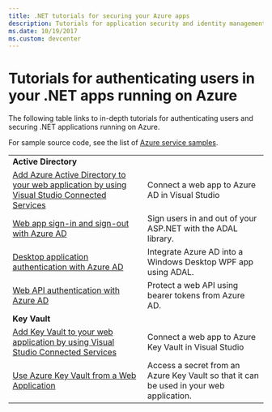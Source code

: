 ```yaml
---
title: .NET tutorials for securing your Azure apps
description: Tutorials for application security and identity management in your .NET apps runing on Azure.
ms.date: 10/19/2017
ms.custom: devcenter
---
```


# Tutorials for authenticating users in your .NET apps running on Azure

The following table links to in-depth tutorials for authenticating users and securing .NET applications running on Azure.

For sample source code, see the list of [Azure service samples](https://azure.microsoft.com/resources/samples/?platform=dotnet).

| | |
|---|---|
|**Active Directory**||
| [Add Azure Active Directory to your web application by using Visual Studio Connected Services][5] | Connect a web app to Azure AD in Visual Studio |
| [Web app sign-in and sign-out with Azure AD][1] | Sign users in and out of your ASP.NET with the ADAL library. |
| [Desktop application authentication with Azure AD][2]| Integrate Azure AD into a Windows Desktop WPF app using ADAL. | 
| [Web API authentication with Azure AD][3] | Protect a web API using bearer tokens from Azure AD. |
|**Key Vault**||
| [Add Key Vault to your web application by using Visual Studio Connected Services][6] | Connect a web app to Azure Key Vault in Visual Studio |
| [Use Azure Key Vault from a Web Application][4] | Access a secret from an Azure Key Vault so that it can be used in your web application. | 

[1]: /azure/active-directory/develop/active-directory-devquickstarts-webapp-dotnet
[2]: /azure/active-directory/develop/active-directory-devquickstarts-dotnet
[3]: /azure/active-directory/develop/active-directory-devquickstarts-webapi-dotnet
[4]: /azure/key-vault/key-vault-use-from-web-application
[5]: /azure/active-directory/develop/vs-active-directory-add-connected-service
[6]: /azure/key-vault/vs-key-vault-add-connected-service